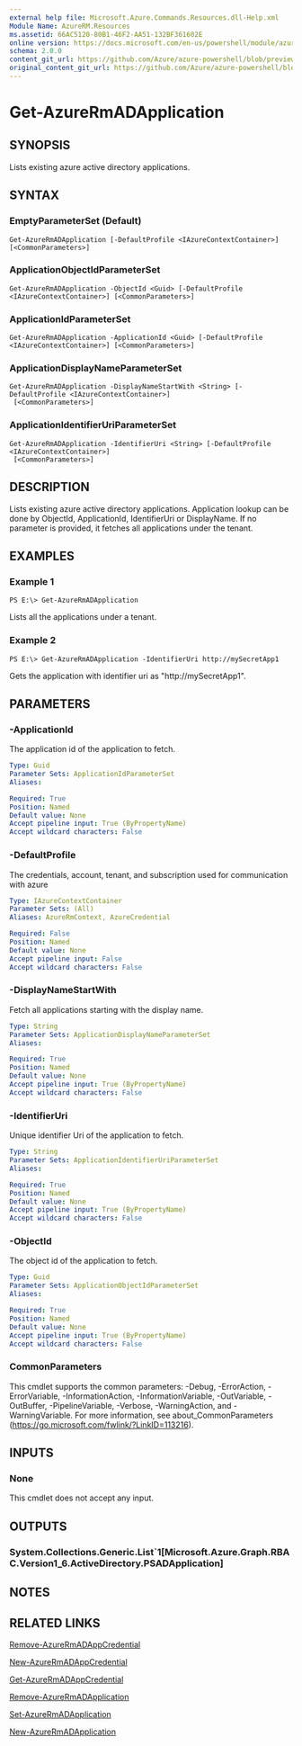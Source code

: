 ```yaml
---
external help file: Microsoft.Azure.Commands.Resources.dll-Help.xml
Module Name: AzureRM.Resources
ms.assetid: 66AC5120-80B1-46F2-AA51-132BF361602E
online version: https://docs.microsoft.com/en-us/powershell/module/azurerm.resources/get-azurermadapplication
schema: 2.0.0
content_git_url: https://github.com/Azure/azure-powershell/blob/preview/src/ResourceManager/Resources/Commands.Resources/help/Get-AzureRmADApplication.md
original_content_git_url: https://github.com/Azure/azure-powershell/blob/preview/src/ResourceManager/Resources/Commands.Resources/help/Get-AzureRmADApplication.md
---
```


# Get-AzureRmADApplication

## SYNOPSIS
Lists existing azure active directory applications.

## SYNTAX

### EmptyParameterSet (Default)
```
Get-AzureRmADApplication [-DefaultProfile <IAzureContextContainer>] [<CommonParameters>]
```

### ApplicationObjectIdParameterSet
```
Get-AzureRmADApplication -ObjectId <Guid> [-DefaultProfile <IAzureContextContainer>] [<CommonParameters>]
```

### ApplicationIdParameterSet
```
Get-AzureRmADApplication -ApplicationId <Guid> [-DefaultProfile <IAzureContextContainer>] [<CommonParameters>]
```

### ApplicationDisplayNameParameterSet
```
Get-AzureRmADApplication -DisplayNameStartWith <String> [-DefaultProfile <IAzureContextContainer>]
 [<CommonParameters>]
```

### ApplicationIdentifierUriParameterSet
```
Get-AzureRmADApplication -IdentifierUri <String> [-DefaultProfile <IAzureContextContainer>]
 [<CommonParameters>]
```

## DESCRIPTION
Lists existing azure active directory applications.
Application lookup can be done by ObjectId, ApplicationId, IdentifierUri or DisplayName.
If no parameter is provided, it fetches all applications under the tenant.

## EXAMPLES

### Example 1
```
PS E:\> Get-AzureRmADApplication
```

Lists all the applications under a tenant.

### Example 2
```
PS E:\> Get-AzureRmADApplication -IdentifierUri http://mySecretApp1
```

Gets the application with identifier uri as "http://mySecretApp1".

## PARAMETERS

### -ApplicationId
The application id of the application to fetch.

```yaml
Type: Guid
Parameter Sets: ApplicationIdParameterSet
Aliases:

Required: True
Position: Named
Default value: None
Accept pipeline input: True (ByPropertyName)
Accept wildcard characters: False
```

### -DefaultProfile
The credentials, account, tenant, and subscription used for communication with azure

```yaml
Type: IAzureContextContainer
Parameter Sets: (All)
Aliases: AzureRmContext, AzureCredential

Required: False
Position: Named
Default value: None
Accept pipeline input: False
Accept wildcard characters: False
```

### -DisplayNameStartWith
Fetch all applications starting with the display name.

```yaml
Type: String
Parameter Sets: ApplicationDisplayNameParameterSet
Aliases:

Required: True
Position: Named
Default value: None
Accept pipeline input: True (ByPropertyName)
Accept wildcard characters: False
```

### -IdentifierUri
Unique identifier Uri of the application to fetch.

```yaml
Type: String
Parameter Sets: ApplicationIdentifierUriParameterSet
Aliases:

Required: True
Position: Named
Default value: None
Accept pipeline input: True (ByPropertyName)
Accept wildcard characters: False
```

### -ObjectId
The object id of the application to fetch.

```yaml
Type: Guid
Parameter Sets: ApplicationObjectIdParameterSet
Aliases:

Required: True
Position: Named
Default value: None
Accept pipeline input: True (ByPropertyName)
Accept wildcard characters: False
```

### CommonParameters
This cmdlet supports the common parameters: -Debug, -ErrorAction, -ErrorVariable, -InformationAction, -InformationVariable, -OutVariable, -OutBuffer, -PipelineVariable, -Verbose, -WarningAction, and -WarningVariable. For more information, see about_CommonParameters (https://go.microsoft.com/fwlink/?LinkID=113216).

## INPUTS

### None
This cmdlet does not accept any input.

## OUTPUTS

### System.Collections.Generic.List`1[Microsoft.Azure.Graph.RBAC.Version1_6.ActiveDirectory.PSADApplication]

## NOTES

## RELATED LINKS

[Remove-AzureRmADAppCredential](./Remove-AzureRmADAppCredential.md)

[New-AzureRmADAppCredential](./New-AzureRmADAppCredential.md)

[Get-AzureRmADAppCredential](./Get-AzureRmADAppCredential.md)

[Remove-AzureRmADApplication](./Remove-AzureRmADApplication.md)

[Set-AzureRmADApplication](./Set-AzureRmADApplication.md)

[New-AzureRmADApplication](./New-AzureRmADApplication.md)

